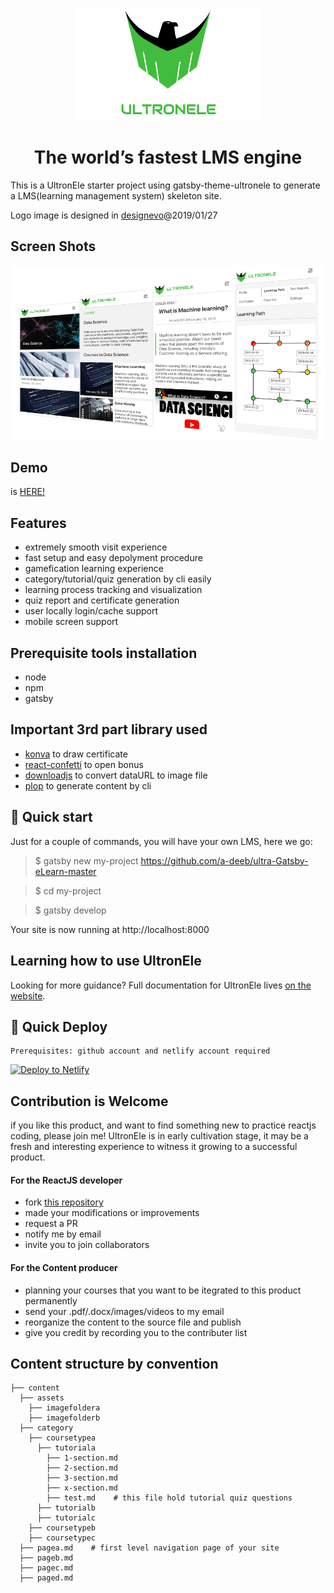 <p align="center">
  <a href="http://ultronele.com">
    <img alt="UltronEle" src="static/logo_ultronele_3.png" width="300" height="180"/>
  </a>
</p>
<h1 align="center">
  The world’s fastest LMS engine
</h1>

This is a UltronEle starter project using gatsby-theme-ultronele to generate a LMS(learning management system) skeleton site.

Logo image is designed in [designevo](https://www.designevo.com/)@2019/01/27


## Screen Shots

![mobile screen shots](static/img/ue-mobile-screens-github.png)

## Demo

is [HERE!](https://ultronele.netlify.com/)


## Features

* extremely smooth visit experience
* fast setup and easy depolyment procedure
* gamefication learning experience
* category/tutorial/quiz generation by cli easily
* learning process tracking and visualization
* quiz report and certificate generation
* user locally login/cache support
* mobile screen support


## Prerequisite tools installation

* node
* npm
* gatsby


## Important 3rd part library used

* [konva](https://konvajs.org/) to draw certificate 
* [react-confetti](https://github.com/alampros/react-confetti) to open bonus
* [downloadjs](http://danml.com/download.html) to convert dataURL to image file
* [plop](https://github.com/amwmedia/plop) to generate content by cli


## 🚀 Quick start

Just for a couple of commands, you will have your own LMS, here we go:

> $ gatsby new my-project https://github.com/a-deeb/ultra-Gatsby-eLearn-master

> $ cd my-project

> $ gatsby develop

Your site is now running at http://localhost:8000


## Learning how to use UltronEle

Looking for more guidance? Full documentation for UltronEle lives [on the website](https://ultronele.netlify.com/userguide). 


## 💫 Quick Deploy

```
Prerequisites: github account and netlify account required
```

[![Deploy to Netlify](https://www.netlify.com/img/deploy/button.svg)](https://app.netlify.com/start/deploy?repository=https://github.com/runbytech/ultronele-starter)


## Contribution is Welcome

if you like this product, and want to find something new to practice reactjs coding, please join me! UltronEle is in early cultivation stage, it may be a fresh and interesting experience to witness it growing to a successful product.

#### For the ReactJS developer

- fork [this repository](https://github.com/runbytech/gatsby-theme-ultronele)
- made your modifications or improvements
- request a PR
- notify me by email
- invite you to join collaborators

#### For the Content producer

* planning your courses that you want to be itegrated to this product permanently
* send your .pdf/.docx/images/videos to my email
* reorganize the content to the source file and publish
* give you credit by recording you to the contributer list

## Content structure by convention

    
    ├── content
      ├── assets
        ├── imagefoldera
        ├── imagefolderb
      ├── category
        ├── coursetypea
          ├── tutoriala
            ├── 1-section.md
            ├── 2-section.md
            ├── 3-section.md
            ├── x-section.md
            ├── test.md    # this file hold tutorial quiz questions
          ├── tutorialb
          ├── tutorialc
        ├── coursetypeb
        ├── coursetypec
      ├── pagea.md    # first level navigation page of your site
      ├── pageb.md
      ├── pagec.md
      ├── paged.md

